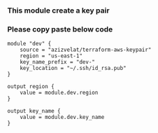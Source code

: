 ### This module create a key pair
### Please copy paste below code 

```
module "dev" {
    source = "azizvelat/terraform-aws-keypair"
    region = "us-east-1"
    key_name_prefix = "dev-"
    key_location = "~/.ssh/id_rsa.pub"
}

output region {
    value = module.dev.region
}

output key_name {
    value = module.dev.key_name
}
```